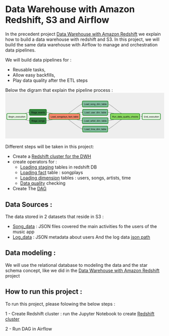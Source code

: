 # Data Warehouse with Amazon Redshift, S3 and Airflow
In the precedent project [Data Warehouse with Amazon Redshift](https://github.com/Iaddiop/Cloud_Data_Warehouse) we explain how to build a data warehouse with redshift and S3. In this project, we will build the same data warehouse with Airflow to manage and orchestration data pipelines.

We will build data pipelines for :
- Reusable tasks,
- Allow easy backfills,
- Play data quality after the ETL steps

Below the digram that explain the pipeline process : ![image info](./dag.png)

Different steps will be taken in this project:
- Create a [Redshift cluster for the DWH](https://github.com/Iaddiop/Cloud_Data_Warehouse/blob/master/Creating%20Redshift%20Cluster.ipynb)
- create operators for :
    * [Loading staging](https://github.com/Iaddiop/Data_pipelines_with_Airflow/blob/master/plugins/operators/stage_redshift.py) tables in redshift DB
    * [Loading fact](https://github.com/Iaddiop/Data_pipelines_with_Airflow/blob/master/plugins/operators/load_fact.py) table  : songplays
    * [Loading dimension](https://github.com/Iaddiop/Data_pipelines_with_Airflow/blob/master/plugins/operators/load_dimension.py) tables : users, songs, artists, time
    * [Data quality](https://github.com/Iaddiop/Data_pipelines_with_Airflow/blob/master/plugins/operators/data_quality.py) checking
- Create The [DAG](https://github.com/Iaddiop/Data_pipelines_with_Airflow/tree/master/dags)

## Data Sources :
The data stored in 2 datasets that reside in S3 :
- [Song_data](s3://udacity-dend/song_data) : JSON files covered the main activities fo the users of the music app
- [Log_data](s3://udacity-dend/log_data) : JSON metadata about users
And the log data [json path](s3://udacity-dend/log_json_path.json)

## Data modeling :
We will use the relational database to modeling the data and the star schema concept, like we did in the [Data Warehouse with Amazon Redshift](https://github.com/Iaddiop/Cloud_Data_Warehouse) project

## How to run this project :
To run this project, please folowing the below steps :

1 - Create Redshift cluster : run the Jupyter Notebook to create [Redshift cluster](https://github.com/Iaddiop/Cloud_Data_Warehouse/blob/master/Creating%20Redshift%20Cluster.ipynb)

2 - Run DAG in Airflow

